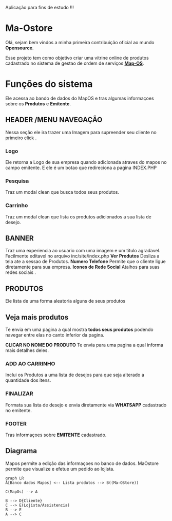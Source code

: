 Aplicação para fins de estudo !!!

# Ma-Ostore

Olá, sejam bem vindos a minha primeira contribuição oficial ao mundo  **Opensource**. 

Esse projeto tem como objetivo criar uma vitrine online de produtos cadastrado no sistema de gestao de ordem de serviços **[Map-OS](https://github.com/RamonSilva20/mapos)**.


# Funções do sistema

Ele acessa ao bando de dados do MapOS e tras algumas informaçoes sobre os  **Produtos** e **Emitente**.

## HEADER /MENU NAVEGAÇÃO

Nessa seção ele ira trazer uma Imagem para supreender seu cliente no primeiro click .
### Logo
Ele retorna a Logo de sua empresa quando adicionada atraves do mapos no campo emitente. E ele é um botao que redireciona a pagina INDEX.PHP

### Pesquisa 
Traz um modal clean que busca todos seus produtos.

### Carrinho
Traz um modal clean que lista os produtos adicionados a sua lista de desejo. 

## BANNER

Traz uma experiencia ao usuario com uma imagem  e um titulo agradavel. Facilmente editavel no arquivo inc/site/index.php
**Ver Produtos** Desliza a tela ate a sessao de Produtos.
**Numero Telefone** Permite que o cliente ligue diretamente para sua empresa.
**Icones de Rede Social** Atalhos para suas redes sociais .

## PRODUTOS

Ele lista de uma forma aleatoria alguns de seus produtos 

## Veja mais produtos 

Te envia em uma pagina a qual mostra **todos seus produtos** podendo navegar entre elas no canto inferior da pagina.

**CLICAR NO NOME DO PRODUTO** Te envia para uma pagina a qual  informa mais detalhes deles.

### ADD AO CARRINHO

Inclui os Produtos a uma lista de desejos para que seja alterado a quantidade dos itens.

### FINALIZAR
Formata sua lista de desejo e envia diretamente via **WHATSAPP** cadastrado no emitente.

### FOOTER
Tras informaçoes sobre **EMITENTE** cadastrado.



## Diagrama



Mapos permite a edição das informaçoes no banco de dados.
MaOstore permite que visualize e efetue um pedido ao lojista.

```mermaid
graph LR
A[Banco dados Mapos] <-- Lista produtos --> B((Ma-OStore))

C(MapOs) --> A

B --> D{Cliente}
C --> E(Lojista/Assistencia)
B --> E
A --> C
```
